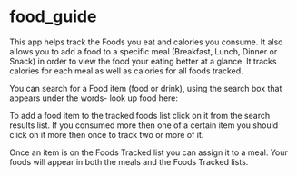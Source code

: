 # food_guide

This app helps track the Foods you eat and calories you consume. It also allows you to add a food to a specific meal (Breakfast, Lunch, Dinner or Snack) in order to view the food your eating better at a glance. It tracks calories for each meal as well as calories for all foods tracked.

You can search for a Food item (food or drink), using the search box that appears under the words- look up food here:

To add a food item to the tracked foods list click on it from the search results list.
If you consumed more then one of a certain item you should click on it more then once to track two or more of it.

Once an item is on the Foods Tracked list you can assign it to a meal. Your foods will appear in both the meals and the Foods Tracked lists.


